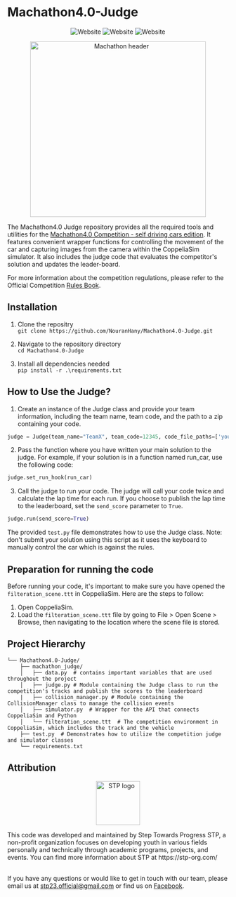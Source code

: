 # Machathon4.0-Judge

<p align="center">
  <a style="text-decoration:none" >
    <img src="https://img.shields.io/badge/Code-Python-blue?logo=python" alt="Website" />
  </a>
  <a style="text-decoration:none" >
    <img src="https://img.shields.io/badge/Track Design-Blender-orange?logo=Blender" alt="Website" />
  </a>
  <a style="text-decoration:none" >
    <img src="https://img.shields.io/badge/Simulator-CoppeliaSim-red" alt="Website" />
  </a>
</p>

<p align="center">
  <img src="https://user-images.githubusercontent.com/59095993/218258760-82d70b5c-56d2-4820-8644-4d5a1fb68a6b.jpg" width=400 alt="Machathon header">
</p>


The Machathon4.0 Judge repository provides all the required tools and utilities for the [Machathon4.0 Competition - self driving cars edition](https://www.facebook.com/events/1344518816336469). It features convenient wrapper functions for controlling the movement of the car and capturing images from the camera within the CoppeliaSim simulator. It also includes the judge code that evaluates the competitor's solution and updates the leader-board. 

For more information about the competition regulations, please refer to the Official Competition [Rules Book](https://drive.google.com/drive/folders/1f5tKFI4mWJoQy0Vv3YQ2X8SHJh2JxGTu?usp=sharing).
## Installation

1. Clone the repositry <br>
```git clone https://github.com/NouranHany/Machathon4.0-Judge.git```

2. Navigate to the repository directory <br> ```cd Machathon4.0-Judge```

3. Install all dependencies needed <br>
```pip install -r .\requirements.txt```

## How to Use the Judge?

1. Create an instance of the Judge class and provide your team information, including the team name, team code, and the path to a zip containing your code. <br>
```python
judge = Judge(team_name="TeamX", team_code=12345, code_file_paths=['your_solution.zip'])
```

2. Pass the function where you have written your main solution to the judge. For example, if your solution is in a function named run_car, use the following code: <br>
```python
judge.set_run_hook(run_car)
```

3. Call the judge to run your code. The judge will call your code twice and calculate the lap time for each run. If you choose to publish the lap time to the leaderboard, set the `send_score` parameter to `True`. <br>
```python
judge.run(send_score=True)
```
The provided `test.py` file demonstrates how to use the Judge class. Note: don't submit your solution using this script as it uses the keyboard to manually control the car which is against the rules.

## Preparation for running the code
Before running your code, it's important to make sure you have opened the `filteration_scene.ttt` in CoppeliaSim. Here are the steps to follow:

1. Open CoppeliaSim.
2. Load the `filteration_scene.ttt` file by going to File > Open Scene > Browse, then navigating to the location where the scene file is stored.

## Project Hierarchy
```
└── Machathon4.0-Judge/
    ├── machathon_judge/
    │   ├── data.py  # contains important variables that are used throughout the project
    │   ├── judge.py # Module containing the Judge class to run the competition's tracks and publish the scores to the leaderboard
    |   ├── collision_manager.py # Module containing the CollisionManager class to manage the collision events
    │   ├── simulator.py  # Wrapper for the API that connects CoppeliaSim and Python
    │   └── filteration_scene.ttt  # The competition environment in CoppeliaSim, which includes the track and the vehicle
    ├── test.py  # Demonstrates how to utilize the competition judge and simulator classes
    └── requirements.txt
```

## Attribution
<p align="center">
  <img src="https://user-images.githubusercontent.com/59095993/218258481-82b37fcf-10ad-4a2f-99d0-555e5610b6f2.png" width=100 height=100 alt="STP logo">
</p>
This code was developed and maintained by Step Towards Progress STP, a non-profit organization focuses on developing youth in various fields personally and technically through academic programs, projects, and events. You can find more information about STP at https://stp-org.com/ 

<br>If you have any questions or would like to get in touch with our team, please email us at stp23.official@gmail.com or find us on [Facebook](https://www.facebook.com/STP.Organization). 

